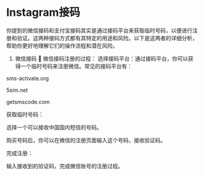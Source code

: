 # Instagram接码

你提到的微信接码和支付宝接码其实是通过接码平台来获取临时号码，以便进行注册和验证。这两种接码方式都有其特定的用途和风险。以下是这两者的详细分析，帮助你更好地理解它们的操作流程和潜在风险。

1. 微信接码
📱 微信接码注册的过程：
选择接码平台：通过接码平台，你可以获得一个临时号码来注册微信。常见的接码平台有：

sms-activate.org

5sim.net

getsmscode.com

获取临时号码：

选择一个可以接收中国国内短信的号码。

购买号码后，你可以在微信的注册页面输入这个号码，接收验证码。

完成注册：

输入接收到的验证码，完成微信账号的注册过程。
